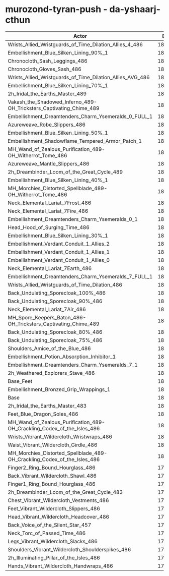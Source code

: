 # murozond-tyran-push - da-yshaarj-cthun
| Actor | DPS | Increase |
|---|:---:|:---:|
|Wrists_Allied_Wristguards_of_Time_Dilation_Allies_4_486|184427|2.16%|
|Embellishment_Blue_Silken_Lining_90%_1|184376|2.13%|
|Chronocloth_Sash_Leggings_486|184255|2.06%|
|Chronocloth_Gloves_Sash_486|184008|1.92%|
|Wrists_Allied_Wristguards_of_Time_Dilation_Allies_AVG_486|183666|1.73%|
|Embellishment_Blue_Silken_Lining_70%_1|183547|1.67%|
|2h_Iridal_the_Earths_Master_489|183347|1.56%|
|Vakash_the_Shadowed_Inferno_489-OH_Tricksters_Captivating_Chime_489|183309|1.54%|
|Embellishment_Dreamtenders_Charm_Ysemeralds_0_FULL_1|182985|1.36%|
|Azureweave_Robe_Slippers_486|182971|1.35%|
|Embellishment_Blue_Silken_Lining_50%_1|182709|1.20%|
|Embellishment_Shadowflame_Tempered_Armor_Patch_1|182660|1.18%|
|MH_Wand_of_Zealous_Purification_489-OH_Witherrot_Tome_486|182590|1.14%|
|Azureweave_Mantle_Slippers_486|182412|1.04%|
|2h_Dreambinder_Loom_of_the_Great_Cycle_489|182411|1.04%|
|Embellishment_Blue_Silken_Lining_40%_1|182329|0.99%|
|MH_Morchies_Distorted_Spellblade_489-OH_Witherrot_Tome_486|182314|0.99%|
|Neck_Elemental_Lariat_7Frost_486|182243|0.95%|
|Neck_Elemental_Lariat_7Fire_486|182207|0.93%|
|Embellishment_Dreamtenders_Charm_Ysemeralds_0_1|182206|0.93%|
|Head_Hood_of_Surging_Time_486|181922|0.77%|
|Embellishment_Blue_Silken_Lining_30%_1|181764|0.68%|
|Embellishment_Verdant_Conduit_1_Allies_2|181751|0.67%|
|Embellishment_Verdant_Conduit_1_Allies_1|181710|0.65%|
|Embellishment_Verdant_Conduit_1_Allies_0|181684|0.64%|
|Neck_Elemental_Lariat_7Earth_486|181627|0.61%|
|Embellishment_Dreamtenders_Charm_Ysemeralds_7_FULL_1|181621|0.60%|
|Wrists_Allied_Wristguards_of_Time_Dilation_486|181484|0.53%|
|Back_Undulating_Sporecloak_100%_486|181231|0.39%|
|Back_Undulating_Sporecloak_90%_486|181204|0.37%|
|Neck_Elemental_Lariat_7Air_486|181187|0.36%|
|MH_Spore_Keepers_Baton_486-OH_Tricksters_Captivating_Chime_489|181186|0.36%|
|Back_Undulating_Sporecloak_80%_486|181138|0.33%|
|Back_Undulating_Sporecloak_75%_486|181115|0.32%|
|Shoulders_Amice_of_the_Blue_486|180959|0.24%|
|Embellishment_Potion_Absorption_Inhibitor_1|180890|0.20%|
|Embellishment_Dreamtenders_Charm_Ysemeralds_7_1|180885|0.19%|
|2h_Weathered_Explorers_Stave_486|180850|0.18%|
|Base_Feet|180815|0.16%|
|Embellishment_Bronzed_Grip_Wrappings_1|180574|0.02%|
|Base|180534|0.00%|
|2h_Iridal_the_Earths_Master_483|180488|-0.03%|
|Feet_Blue_Dragon_Soles_486|180402|-0.07%|
|MH_Wand_of_Zealous_Purification_489-OH_Crackling_Codex_of_the_Isles_486|180377|-0.09%|
|Wrists_Vibrant_Wildercloth_Wristwraps_486|180193|-0.19%|
|Waist_Vibrant_Wildercloth_Girdle_486|180139|-0.22%|
|MH_Morchies_Distorted_Spellblade_489-OH_Crackling_Codex_of_the_Isles_486|180086|-0.25%|
|Finger2_Ring_Bound_Hourglass_486|179917|-0.34%|
|Back_Vibrant_Wildercloth_Shawl_486|179906|-0.35%|
|Finger1_Ring_Bound_Hourglass_486|179874|-0.37%|
|2h_Dreambinder_Loom_of_the_Great_Cycle_483|179760|-0.43%|
|Chest_Vibrant_Wildercloth_Vestments_486|179756|-0.43%|
|Feet_Vibrant_Wildercloth_Slippers_486|179714|-0.45%|
|Head_Vibrant_Wildercloth_Headcover_486|179685|-0.47%|
|Back_Voice_of_the_Silent_Star_457|179640|-0.50%|
|Neck_Torc_of_Passed_Time_486|179640|-0.50%|
|Legs_Vibrant_Wildercloth_Slacks_486|179561|-0.54%|
|Shoulders_Vibrant_Wildercloth_Shoulderspikes_486|179398|-0.63%|
|2h_Illuminating_Pillar_of_the_Isles_486|179360|-0.65%|
|Hands_Vibrant_Wildercloth_Handwraps_486|179327|-0.67%|

